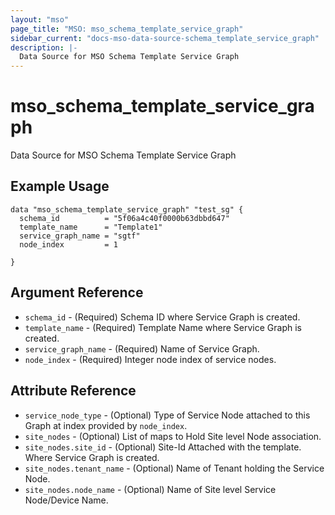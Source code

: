 ```yaml
---
layout: "mso"
page_title: "MSO: mso_schema_template_service_graph"
sidebar_current: "docs-mso-data-source-schema_template_service_graph"
description: |-
  Data Source for MSO Schema Template Service Graph
---
```


# mso_schema_template_service_graph #

Data Source for MSO Schema Template Service Graph

## Example Usage ##

```hcl
data "mso_schema_template_service_graph" "test_sg" {
  schema_id          = "5f06a4c40f0000b63dbbd647"
  template_name      = "Template1"
  service_graph_name = "sgtf"
  node_index         = 1

}

```

## Argument Reference ##
* `schema_id` - (Required) Schema ID where Service Graph is created.
* `template_name` - (Required) Template Name where Service Graph is created.
* `service_graph_name` - (Required) Name of Service Graph.
* `node_index` - (Required) Integer node index of service nodes.

## Attribute Reference ##

* `service_node_type` - (Optional) Type of Service Node attached to this Graph at index provided by `node_index`.
* `site_nodes` - (Optional) List of maps to Hold Site level Node association. 
* `site_nodes.site_id` - (Optional) Site-Id Attached with the template. Where Service Graph is created. 
* `site_nodes.tenant_name` - (Optional) Name of Tenant holding the Service Node. 
* `site_nodes.node_name` - (Optional) Name of Site level Service Node/Device Name.

